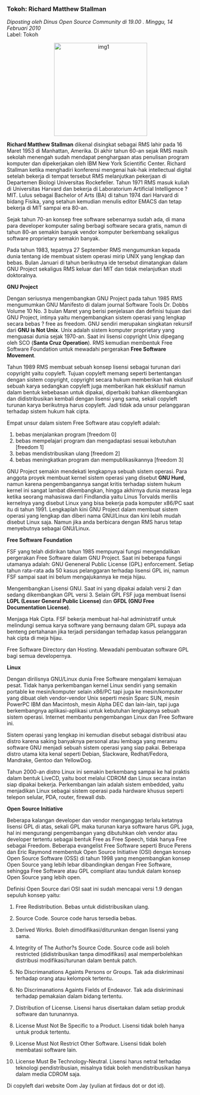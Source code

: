 ### **Tokoh: Richard Matthew Stallman**
_Diposting oleh Dinus Open Source Community di 19.00 . Minggu, 14 Februari 2010_
<br>
Label: Tokoh

<p align="center">
	<img src="./posts/2010-02-14-tokoh-richard-matthew-stallman/RMS.jpg" height="250px" alt="img1">
</p> 

**Richard Matthew Stallman** dikenal disingkat sebagai RMS lahir pada 16 Maret 1953 di Manhattan, Amerika. Di akhir tahun 60-an sejak RMS masih sekolah menengah sudah mendapat penghargaan atas penulisan program komputer dan dipekerjakan oleh IBM New York Scientific Center. Richard Stallman ketika menghadiri konferensi mengenai hak-hak intellectual digital setelah bekerja di tempat tersebut RMS melanjutkan pekerjaan di Departemen Biologi Universitas Rockefeller. Tahun 1971 RMS masuk kuliah di Universitas Harvard dan bekerja di Laboratorium Artificial Intelligence ? MIT. Lulus sebagai Bachelor of Arts (BA) di tahun 1974 dari Harvard di bidang Fisika, yang setahun kemudian menulis editor EMACS dan tetap bekerja di MIT sampai era 80-an.

Sejak tahun 70-an konsep free software sebenarnya sudah ada, di mana para developer komputer saling berbagi software secara gratis, namun di tahun 80-an semakin banyak vendor komputer berkembang sekaligus software proprietary semakin banyak.

Pada tahun 1983, tepatnya 27 September RMS mengumumkan kepada dunia tentang ide membuat sistem operasi mirip UNIX yang lengkap dan bebas. Bulan Januari di tahun berikutnya ide tersebut dimatangkan dalam GNU Project sekaligus RMS keluar dari MIT dan tidak melanjutkan studi doktoralnya.

**GNU Project**

Dengan seriusnya mengembangkan GNU Project pada tahun 1985 RMS mengumumkan GNU Manifesto di dalam journal Software Tools Dr. Dobbs Volume 10 No. 3 bulan Maret yang berisi penjelasan dan definisi tujuan dari GNU Project, intinya yaitu mengembangkan sistem operasi yang lengkap secara bebas ? free as freedom. GNU sendiri merupakan singkatan rekursif dari **GNU is Not Unix**. Unix adalah sistem komputer proprietary yang menguasai dunia sejak 1970-an. Saat ini lisensi copyright Unix dipegang oleh SCO (**Santa Cruz Operation**). RMS kemudian membentuk Free
Software Foundation untuk mewadahi pergerakan **Free Software Movement**.

Tahun 1989 RMS membuat sebuah konsep lisensi sebagai turunan dari copyright yaitu copyleft. Tujuan copyleft memang seperti bertentangan dengan sistem copyright, copyright secara hukum memberikan hak ekslusif sebuah karya sedangkan copyleft juga memberikan hak eksklusif namun dalam bentuk kebebasan untuk dipakai, diperbaiki bahkan dikembangkan dan didistribusikan kembali dengan lisensi yang sama, sekali copyleft turunan karya berikutnya harus copyleft. Jadi tidak ada unsur pelanggaran terhadap sistem hukum hak cipta.

Empat unsur dalam sistem Free Software atau copyleft adalah:
1. bebas menjalankan program [freedom 0]
2. bebas mempelajari program dan mengadaptasi sesuai kebutuhan [freedom 1]
3. bebas mendistribusikan ulang [freedom 2]
4. bebas meningkatkan program dan mempublikasikannya [freedom 3]

GNU Project semakin mendekati lengkapnya sebuah sistem operasi. Para anggota proyek membuat kernel sistem operasi yang disebut **GNU Hurd**, namun karena pengembangannya sangat kritis terhadap sistem hukum kernel ini sangat lambat dikembangkan, hingga akhirnya dunia merasa lega ketika seorang mahasiswa dari Findlandia yaitu Linus Torvalds merilis kernelnya yang disebut Linux yang bisa bekerja pada komputer x86/PC saat itu di tahun 1991. Lengkaplah kini GNU Project dalam membuat sistem operasi yang lengkap dan diberi nama GNU/Linux dan kini lebih mudah disebut Linux saja. Namun jika anda berbicara dengan RMS harus tetap menyebutnya sebagai GNU/Linux.

**Free Software Foundation**

FSF yang telah didirikan tahun 1985 mempunyai fungsi mengendalikan pergerakan Free Software dalam GNU Project. Saat ini beberapa fungsi utamanya adalah:
GNU Geneneral Public License (GPL) enforcement. Setiap tahun rata-rata ada 50 kasus pelanggaran terhadap lisensi GPL ini, namun FSF sampai saat ini belum mengajukannya ke meja hijau.

Mengembangkan Lisensi GNU. Saat ini yang dipakai adalah versi 2 dan sedang dikembangkan GPL versi 3. Selain GPL FSF juga membuat lisensi **LGPL (Lesser General Public License)** dan **GFDL (GNU Free Documentation License)**.

Menjaga Hak Cipta. FSF bekerja membuat hal-hal administratif untuk melindungi semua karya software yang bernaung dalam GPL supaya ada benteng pertahanan jika terjadi persidangan terhadap kasus pelanggaran hak cipta di meja hijau.

Free Software Directory dan Hosting. Mewadahi pembuatan software GPL bagi semua developernya.

**Linux**

Dengan dirilisnya GNU/Linux dunia Free Software mengalami kemajuan pesat. Tidak hanya perkembangan kernel Linux sendiri yang semakin portable ke mesin/komputer selain x86/PC tapi juga ke mesin/komputer yang dibuat oleh vendor-vendor Unix seperti mesin Sparc SUN, mesin PowerPC IBM dan Macintosh, mesin Alpha DEC dan lain-lain, tapi juga berkembangnya aplikasi-aplikasi untuk kebutuhan lengkapnya sebuah sistem operasi. Internet membantu pengembangan Linux dan Free Software ini.

Sistem operasi yang lengkap ini kemudian disebut sebagai distribusi atau distro karena saking banyaknya personal atau lembaga yang meramu software GNU menjadi sebuah sistem operasi yang siap pakai. Beberapa distro utama kita kenal seperti Debian, Slackware, Redhat/Fedora, Mandrake, Gentoo dan YellowDog.

Tahun 2000-an distro Linux ini semakin berkembang sampai ke hal praktis dalam bentuk LiveCD, yaitu boot melalui CDROM dan Linux secara instan siap dipakai bekerja. Perkembangan lain adalah sistem embedded, yaitu menjadikan Linux sebagai sistem operasi pada hardware khusus seperti telepon selular, PDA, router, firewall dsb.

**Open Source Initiative**

Beberapa kalangan developer dan vendor menganggap terlalu ketatnya lisensi GPL di atas, sekali GPL maka turunan karya software harus GPL juga, hal ini mengurangi pengembangan yang dibutuhkan oleh vendor atau developer tertentu sebagai bentuk Free as Free Speech, tidak hanya Free sebagai Freedom. Beberapa evangelist Free Software seperti Bruce Perens dan Eric Raymond membentuk Open Source Initiative (OSI) dengan konsep Open Source Software (OSS) di tahun 1998 yang mengembangkan konsep Open Source yang lebih lebar dibandingkan dengan Free Software, sehingga Free Software atau GPL compliant atau tunduk dalam konsep Open Source yang lebih open.

Definisi Open Source dari OSI saat ini sudah mencapai versi 1.9 dengan sepuluh konsep yaitu:


1. Free Redistribution. Bebas untuk didistribusikan ulang.

2. Source Code. Source code harus tersedia bebas.

3. Derived Works. Boleh dimodifikasi/diturunkan dengan lisensi yang sama.

4. Integrity of The Author?s Source Code. Source code asli boleh restricted (didistribusikan tanpa dimodifikasi) asal memperbolehkan distribusi modifikasi/turunan dalam bentuk patch.

5. No Discrimanations Againts Persons or Groups. Tak ada diskriminasi terhadap orang atau kelompok tertentu.

6. No Discrimanations Againts Fields of Endeavor. Tak ada diskriminasi terhadap pemakaian dalam bidang tertentu.

7. Distribution of License. Lisensi harus disertakan dalam setiap produk software dan turunannya.

8. License Must Not Be Specific to a Product. Lisensi tidak boleh hanya untuk produk tertentu.

9. License Must Not Restrict Other Software. Lisensi tidak boleh membatasi software lain.

10. License Must Be Technology-Neutral. Lisensi harus netral terhadap teknologi pendistribusian, misalnya tidak boleh mendistribusikan hanya dalam media CDROM saja.


Di copyleft dari website Oom Jay (yulian at firdaus dot or dot id).
